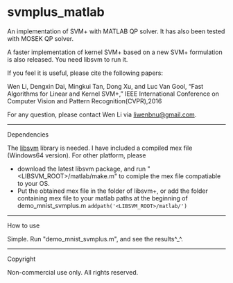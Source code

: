 # svmplus_matlab
An implementation of SVM+ with MATLAB QP solver. It has also been tested with MOSEK QP solver. 

A faster implementation of kernel SVM+ based on a new SVM+ formulation is also released. You need libsvm to run it.

If you feel it is useful, please cite the following papers:

Wen Li, Dengxin Dai, Mingkui Tan, Dong Xu, and Luc Van Gool, “Fast Algorithms for Linear and Kernel SVM+,” IEEE International Conference on Computer Vision and Pattern Recognition(CVPR),2016

For any question, please contact Wen Li via liwenbnu@gmail.com. 

------------------------
Dependencies

The <a href="http://www.csie.ntu.edu.tw/~cjlin/libsvm/">libsvm</a> library is needed. I have included a compiled mex file (Windows64 version). For other platform, please 
  * download the latest libsvm package, and run "<LIBSVM_ROOT>/matlab/make.m" to comiple the mex file compatiable to your OS. 
  * Put the obtained mex file in the folder of libsvm+, or add the folder containing mex file to your matlab paths at the beginning of demo_mnist_svmplus.m
<code>addpath('<LIBSVM_ROOT>/matlab/')</code>

------------------------
How to use

Simple. Run "demo_mnist_svmplus.m", and see the results^_^.

------------------------
Copyright

Non-commercial use only. All rights reserved. 
